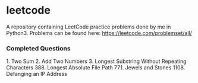 # leetcode
A repository containing LeetCode practice problems done by me in Python3.
Problems can be found here: https://leetcode.com/problemset/all/

### Completed Questions
1\. Two Sum
2\. Add Two Numbers
3\. Longest Substring Without Repeating Characters
388\. Longest Absolute File Path
771\. Jewels and Stones
1108\. Defanging an IP Address
